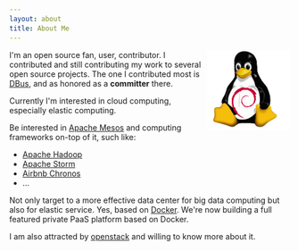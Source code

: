 ```yaml
---
layout: about
title: About Me
---
```


<img src="/assets/images/avata.png" alt="avata" align="right" width="150px"/>

I'm an open source fan, user, contributor.
I contributed and still contributing my work to several open source projects.
The one I contributed most is
[DBus](http://www.freedesktop.org/wiki/Software/dbus/ "dbus"), and as honored as a
**committer** there.

Currently I'm interested in cloud computing, especially elastic computing.

Be interested in [Apache Mesos](http://mesos.apache.org/ "mesos") and computing
frameworks on-top of it, such like:

- [Apache Hadoop](http://hadoop.apache.org/ "hadoop")
- [Apache Storm](http://storm.incubator.apache.org/ "storm")
- [Airbnb Chronos](https://github.com/airbnb/chronos "chronos")
- ...

Not only target to a more effective data center for big data computing but also
for elastic service. Yes, based on [Docker](https://docker.com/ "docker").
We're now building a full featured private PaaS platform based on Docker.

I am also attracted by [openstack](http://www.openstack.org/ "openstack") and
willing to know more about it.

